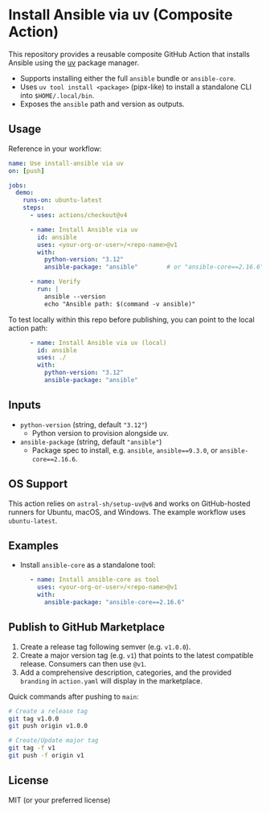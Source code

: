 # Install Ansible via uv (Composite Action)

This repository provides a reusable composite GitHub Action that installs Ansible using the [uv](https://github.com/astral-sh/uv) package manager.

- Supports installing either the full `ansible` bundle or `ansible-core`.
- Uses `uv tool install <package>` (pipx-like) to install a standalone CLI into `$HOME/.local/bin`.
- Exposes the `ansible` path and version as outputs.

## Usage

Reference in your workflow:

```yaml
name: Use install-ansible via uv
on: [push]

jobs:
  demo:
    runs-on: ubuntu-latest
    steps:
      - uses: actions/checkout@v4

      - name: Install Ansible via uv
        id: ansible
        uses: <your-org-or-user>/<repo-name>@v1
        with:
          python-version: "3.12"
          ansible-package: "ansible"        # or "ansible-core==2.16.6"

      - name: Verify
        run: |
          ansible --version
          echo "Ansible path: $(command -v ansible)"
```

To test locally within this repo before publishing, you can point to the local action path:

```yaml
      - name: Install Ansible via uv (local)
        id: ansible
        uses: ./
        with:
          python-version: "3.12"
          ansible-package: "ansible"
```

## Inputs

- `python-version` (string, default `"3.12"`)
  - Python version to provision alongside uv.
- `ansible-package` (string, default `"ansible"`)
  - Package spec to install, e.g. `ansible`, `ansible==9.3.0`, or `ansible-core==2.16.6`.

 

## OS Support

This action relies on `astral-sh/setup-uv@v6` and works on GitHub-hosted runners for Ubuntu, macOS, and Windows. The example workflow uses `ubuntu-latest`.

## Examples

- Install `ansible-core` as a standalone tool:

```yaml
      - name: Install ansible-core as tool
        uses: <your-org-or-user>/<repo-name>@v1
        with:
          ansible-package: "ansible-core==2.16.6"
```

 

## Publish to GitHub Marketplace

1. Create a release tag following semver (e.g. `v1.0.0`).
2. Create a major version tag (e.g. `v1`) that points to the latest compatible release. Consumers can then use `@v1`.
3. Add a comprehensive description, categories, and the provided `branding` in `action.yaml` will display in the marketplace.

Quick commands after pushing to `main`:

```bash
# Create a release tag
git tag v1.0.0
git push origin v1.0.0

# Create/Update major tag
git tag -f v1
git push -f origin v1
```

## License

MIT (or your preferred license)
